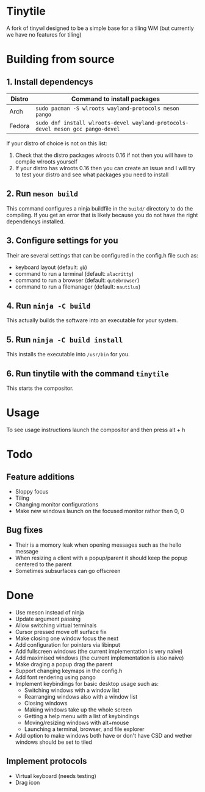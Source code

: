 # Tinytile
A fork of tinywl designed to be a simple base for a tiling WM (but currently we have no features for tiling)

# Building from source
## 1. Install dependencys
| Distro | Command to install packages                                                    |
|--------|--------------------------------------------------------------------------------|
| Arch   | `sudo pacman -S wlroots wayland-protocols meson pango`                         |
| Fedora | `sudo dnf install wlroots-devel wayland-protocols-devel meson gcc pango-devel` |

If your distro of choice is not on this list:
 1. Check that the distro packages wlroots 0.16 if not then you will have to compile wlroots yourself
 2. If your distro has wlroots 0.16 then you can create an issue and I will try to test your distro and see what packages you need to install
## 2. Run `meson build`
This command configures a ninja buildfile in the `build/` directory to do the compiling.
If you get an error that is likely because you do not have the right dependencys installed.
## 3. Configure settings for you
Their are several settings that can be configured in the config.h file such as:
 - keyboard layout (default: `gb`)
 - command to run a terminal (default: `alacritty`)
 - command to run a browser (default: `qutebrowser`)
 - command to run a filemanager (default: `nautilus`)
## 4. Run `ninja -C build`
This actually builds the software into an executable for your system.
## 5. Run `ninja -C build install`
This installs the executable into `/usr/bin` for you.
## 6. Run tinytile with the command `tinytile`
This starts the compositor.

# Usage
 To see usage instructions launch the compositor and then press alt + h

# Todo
## Feature additions
 - Sloppy focus
 - Tiling
 - Changing monitor configurations
 - Make new windows launch on the focused monitor rathor then 0, 0
## Bug fixes
 - Their is a momory leak when opening messages such as the hello message
 - When resizing a client with a popup/parent it should keep the popup centered to the parent
 - Sometimes subsurfaces can go offscreen

# Done
 - Use meson instead of ninja
 - Update argument passing
 - Allow switching virtual terminals
 - Cursor pressed move off surface fix
 - Make closing one window focus the next
 - Add configuration for pointers via libinput
 - Add fullscreen windows (the current implementation is very naive)
 - Add maximised windows (the current implementation is also naive)
 - Make draging a popup drag the parent
 - Support changing keymaps in the config.h
 - Add font rendering using pango
 - Implement keybindings for basic desktop usage such as:
    - Switching windows with a window list
    - Rearranging windows also with a window list
    - Closing windows
    - Making windows take up the whole screen
    - Getting a help menu with a list of keybindings
    - Moving/resizing windows with alt+mouse
    - Launching a terminal, browser, and file explorer
 - Add option to make windows both have or don't have CSD and wether windows should be set to tiled
## Implement protocols
 - Virtual keyboard (needs testing)
 - Drag icon
